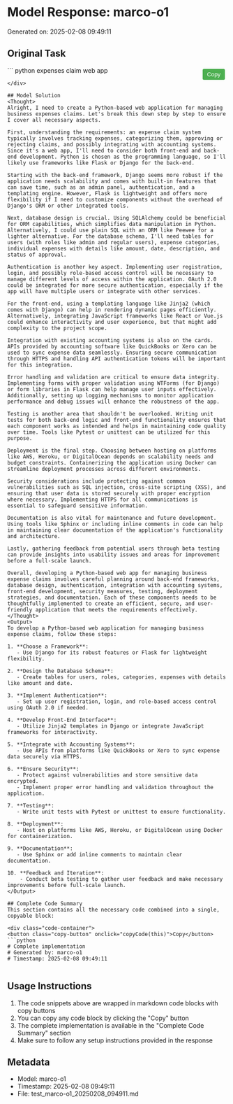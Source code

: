 # Model Response: marco-o1
Generated on: 2025-02-08 09:49:11


<style>
.copy-button {
    position: absolute;
    top: 5px;
    right: 5px;
    padding: 5px 10px;
    background-color: #4CAF50;
    color: white;
    border: none;
    border-radius: 3px;
    cursor: pointer;
    z-index: 1;
}
.code-container {
    position: relative;
    margin: 10px 0;
}
.copy-button:hover {
    background-color: #45a049;
}
.copy-button:active {
    background-color: #3d8b40;
}
</style>

<script>
function copyCode(buttonElement) {
    const codeBlock = buttonElement.parentElement.querySelector('code');
    const range = document.createRange();
    range.selectNode(codeBlock);
    window.getSelection().removeAllRanges();
    window.getSelection().addRange(range);
    try {
        document.execCommand('copy');
        buttonElement.textContent = 'Copied!';
        setTimeout(() => {
            buttonElement.textContent = 'Copy';
        }, 2000);
    } catch(e) {
        console.error('Failed to copy text:', e);
        buttonElement.textContent = 'Failed to copy';
    }
    window.getSelection().removeAllRanges();
}
</script>


## Original Task
<div class="code-container">
<button class="copy-button" onclick="copyCode(this)">Copy</button>
```
python expenses claim web app

```
</div>

## Model Solution
<Thought>
Alright, I need to create a Python-based web application for managing business expenses claims. Let's break this down step by step to ensure I cover all necessary aspects.

First, understanding the requirements: an expense claim system typically involves tracking expenses, categorizing them, approving or rejecting claims, and possibly integrating with accounting systems. Since it's a web app, I'll need to consider both front-end and back-end development. Python is chosen as the programming language, so I'll likely use frameworks like Flask or Django for the back-end.

Starting with the back-end framework, Django seems more robust if the application needs scalability and comes with built-in features that can save time, such as an admin panel, authentication, and a templating engine. However, Flask is lightweight and offers more flexibility if I need to customize components without the overhead of Django's ORM or other integrated tools.

Next, database design is crucial. Using SQLAlchemy could be beneficial for ORM capabilities, which simplifies data manipulation in Python. Alternatively, I could use plain SQL with an ORM like Peewee for a lighter alternative. For the database schema, I'll need tables for users (with roles like admin and regular users), expense categories, individual expenses with details like amount, date, description, and status of approval.

Authentication is another key aspect. Implementing user registration, login, and possibly role-based access control will be necessary to manage different levels of access within the application. OAuth 2.0 could be integrated for more secure authentication, especially if the app will have multiple users or integrate with other services.

For the front-end, using a templating language like Jinja2 (which comes with Django) can help in rendering dynamic pages efficiently. Alternatively, integrating JavaScript frameworks like React or Vue.js could enhance interactivity and user experience, but that might add complexity to the project scope.

Integration with existing accounting systems is also on the cards. APIs provided by accounting software like QuickBooks or Xero can be used to sync expense data seamlessly. Ensuring secure communication through HTTPS and handling API authentication tokens will be important for this integration.

Error handling and validation are critical to ensure data integrity. Implementing forms with proper validation using WTForms (for Django) or form libraries in Flask can help manage user inputs effectively. Additionally, setting up logging mechanisms to monitor application performance and debug issues will enhance the robustness of the app.

Testing is another area that shouldn't be overlooked. Writing unit tests for both back-end logic and front-end functionality ensures that each component works as intended and helps in maintaining code quality over time. Tools like Pytest or unittest can be utilized for this purpose.

Deployment is the final step. Choosing between hosting on platforms like AWS, Heroku, or DigitalOcean depends on scalability needs and budget constraints. Containerizing the application using Docker can streamline deployment processes across different environments.

Security considerations include protecting against common vulnerabilities such as SQL injection, cross-site scripting (XSS), and ensuring that user data is stored securely with proper encryption where necessary. Implementing HTTPS for all communications is essential to safeguard sensitive information.

Documentation is also vital for maintenance and future development. Using tools like Sphinx or including inline comments in code can help in maintaining clear documentation of the application's functionality and architecture.

Lastly, gathering feedback from potential users through beta testing can provide insights into usability issues and areas for improvement before a full-scale launch.

Overall, developing a Python-based web app for managing business expense claims involves careful planning around back-end frameworks, database design, authentication, integration with accounting systems, front-end development, security measures, testing, deployment strategies, and documentation. Each of these components needs to be thoughtfully implemented to create an efficient, secure, and user-friendly application that meets the requirements effectively.
</Thought>
<Output>
To develop a Python-based web application for managing business expense claims, follow these steps:

1. **Choose a Framework**:
   - Use Django for its robust features or Flask for lightweight flexibility.

2. **Design the Database Schema**:
   - Create tables for users, roles, categories, expenses with details like amount and date.

3. **Implement Authentication**:
   - Set up user registration, login, and role-based access control using OAuth 2.0 if needed.

4. **Develop Front-End Interface**:
   - Utilize Jinja2 templates in Django or integrate JavaScript frameworks for interactivity.

5. **Integrate with Accounting Systems**:
   - Use APIs from platforms like QuickBooks or Xero to sync expense data securely via HTTPS.

6. **Ensure Security**:
   - Protect against vulnerabilities and store sensitive data encrypted.
   - Implement proper error handling and validation throughout the application.

7. **Testing**:
   - Write unit tests with Pytest or unittest to ensure functionality.

8. **Deployment**:
   - Host on platforms like AWS, Heroku, or DigitalOcean using Docker for containerization.

9. **Documentation**:
   - Use Sphinx or add inline comments to maintain clear documentation.

10. **Feedback and Iteration**:
    - Conduct beta testing to gather user feedback and make necessary improvements before full-scale launch.
</Output>

## Complete Code Summary
This section contains all the necessary code combined into a single, copyable block:

<div class="code-container">
<button class="copy-button" onclick="copyCode(this)">Copy</button>
```python
# Complete implementation
# Generated by: marco-o1
# Timestamp: 2025-02-08 09:49:11


```
</div>

## Usage Instructions
1. The code snippets above are wrapped in markdown code blocks with copy buttons
2. You can copy any code block by clicking the "Copy" button
3. The complete implementation is available in the "Complete Code Summary" section
4. Make sure to follow any setup instructions provided in the response

## Metadata
- Model: marco-o1
- Timestamp: 2025-02-08 09:49:11
- File: test_marco-o1_20250208_094911.md
